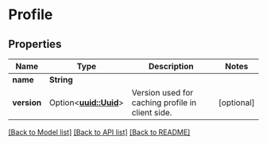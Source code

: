 # Profile

## Properties

Name | Type | Description | Notes
------------ | ------------- | ------------- | -------------
**name** | **String** |  | 
**version** | Option<[**uuid::Uuid**](uuid::Uuid.md)> | Version used for caching profile in client side. | [optional]

[[Back to Model list]](../README.md#documentation-for-models) [[Back to API list]](../README.md#documentation-for-api-endpoints) [[Back to README]](../README.md)


